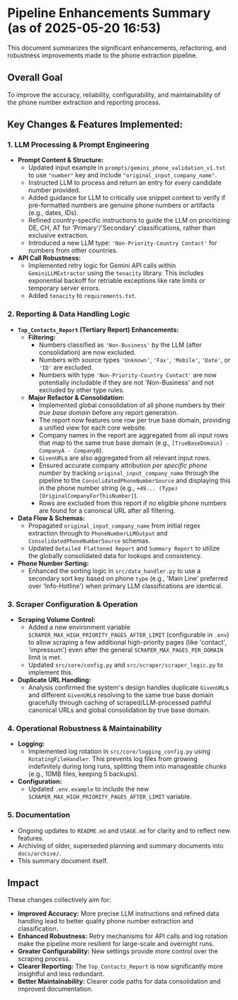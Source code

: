 # Pipeline Enhancements Summary (as of 2025-05-20 16:53)

This document summarizes the significant enhancements, refactoring, and robustness improvements made to the phone extraction pipeline.

## Overall Goal
To improve the accuracy, reliability, configurability, and maintainability of the phone number extraction and reporting process.

## Key Changes & Features Implemented:

### 1. LLM Processing & Prompt Engineering
*   **Prompt Content & Structure:**
    *   Updated input example in `prompts/gemini_phone_validation_v1.txt` to use `"number"` key and include `"original_input_company_name"`.
    *   Instructed LLM to process and return an entry for *every* candidate number provided.
    *   Added guidance for LLM to critically use snippet context to verify if pre-formatted numbers are genuine phone numbers or artifacts (e.g., dates, IDs).
    *   Refined country-specific instructions to guide the LLM on prioritizing DE, CH, AT for 'Primary'/'Secondary' classifications, rather than exclusive extraction.
    *   Introduced a new LLM type: `'Non-Priority-Country Contact'` for numbers from other countries.
*   **API Call Robustness:**
    *   Implemented retry logic for Gemini API calls within `GeminiLLMExtractor` using the `tenacity` library. This includes exponential backoff for retriable exceptions like rate limits or temporary server errors.
    *   Added `tenacity` to `requirements.txt`.

### 2. Reporting & Data Handling Logic
*   **`Top_Contacts_Report` (Tertiary Report) Enhancements:**
    *   **Filtering:**
        *   Numbers classified as `'Non-Business'` by the LLM (after consolidation) are now excluded.
        *   Numbers with source types `'Unknown'`, `'Fax'`, `'Mobile'`, `'Date'`, or `'ID'` are excluded.
        *   Numbers with type `'Non-Priority-Country Contact'` are now potentially includable if they are not 'Non-Business' and not excluded by other type rules.
    *   **Major Refactor & Consolidation:**
        *   Implemented global consolidation of all phone numbers by their *true base domain* before any report generation.
        *   The report now features one row per true base domain, providing a unified view for each core website.
        *   Company names in the report are aggregated from all input rows that map to the same true base domain (e.g., `[TrueBaseDomain] - CompanyA - CompanyB`).
        *   `GivenURL`s are also aggregated from all relevant input rows.
        *   Ensured accurate company attribution *per specific phone number* by tracking `original_input_company_name` through the pipeline to the `ConsolidatedPhoneNumberSource` and displaying this in the phone number string (e.g., `+49... (Type) [OriginalCompanyForThisNumber]`).
        *   Rows are excluded from this report if no eligible phone numbers are found for a canonical URL after all filtering.
*   **Data Flow & Schemas:**
    *   Propagated `original_input_company_name` from initial regex extraction through to `PhoneNumberLLMOutput` and `ConsolidatedPhoneNumberSource` schemas.
    *   Updated `Detailed Flattened Report` and `Summary Report` to utilize the globally consolidated data for lookups and consistency.
*   **Phone Number Sorting:**
    *   Enhanced the sorting logic in `src/data_handler.py` to use a secondary sort key based on phone `type` (e.g., 'Main Line' preferred over 'Info-Hotline') when primary LLM classifications are identical.

### 3. Scraper Configuration & Operation
*   **Scraping Volume Control:**
    *   Added a new environment variable `SCRAPER_MAX_HIGH_PRIORITY_PAGES_AFTER_LIMIT` (configurable in `.env`) to allow scraping a few additional high-priority pages (like 'contact', 'impressum') even after the general `SCRAPER_MAX_PAGES_PER_DOMAIN` limit is met.
    *   Updated `src/core/config.py` and `src/scraper/scraper_logic.py` to implement this.
*   **Duplicate URL Handling:**
    *   Analysis confirmed the system's design handles duplicate `GivenURL`s and different `GivenURL`s resolving to the same true base domain gracefully through caching of scraped/LLM-processed pathful canonical URLs and global consolidation by true base domain.

### 4. Operational Robustness & Maintainability
*   **Logging:**
    *   Implemented log rotation in `src/core/logging_config.py` using `RotatingFileHandler`. This prevents log files from growing indefinitely during long runs, splitting them into manageable chunks (e.g., 10MB files, keeping 5 backups).
*   **Configuration:**
    *   Updated `.env.example` to include the new `SCRAPER_MAX_HIGH_PRIORITY_PAGES_AFTER_LIMIT` variable.

### 5. Documentation
*   Ongoing updates to `README.md` and `USAGE.md` for clarity and to reflect new features.
*   Archiving of older, superseded planning and summary documents into `docs/archive/`.
*   This summary document itself.

## Impact
These changes collectively aim for:
*   **Improved Accuracy:** More precise LLM instructions and refined data handling lead to better quality phone number extraction and classification.
*   **Enhanced Robustness:** Retry mechanisms for API calls and log rotation make the pipeline more resilient for large-scale and overnight runs.
*   **Greater Configurability:** New settings provide more control over the scraping process.
*   **Clearer Reporting:** The `Top_Contacts_Report` is now significantly more insightful and less redundant.
*   **Better Maintainability:** Clearer code paths for data consolidation and improved documentation.